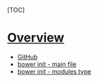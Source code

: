 [TOC]

# [Overview](http://bower.io/)
- [GitHub](https://github.com/bower/bower)
- [bower init - main file](http://stackoverflow.com/questions/20391742/what-is-the-main-file-property-when-doing-bower-init)
- [bower init - modules type](http://stackoverflow.com/questions/22674018/bower-init-difference-between-amd-es6-globals-and-node)
